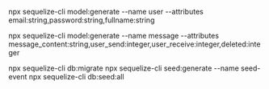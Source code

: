 npx sequelize-cli model:generate --name user --attributes email:string,password:string,fullname:string

npx sequelize-cli model:generate --name message --attributes message_content:string,user_send:integer,user_receive:integer,deleted:integer




npx sequelize-cli db:migrate
npx sequelize-cli seed:generate --name seed-event 
npx sequelize-cli db:seed:all
